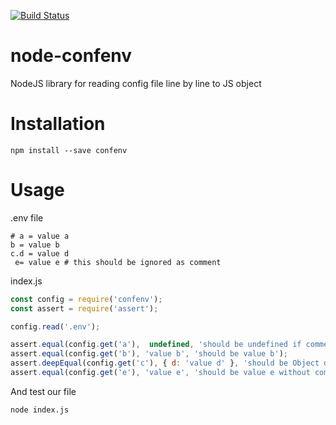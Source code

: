 [![Build Status](https://travis-ci.org/execmd/node-confenv.svg?branch=master)](https://travis-ci.org/execmd/node-confenv)
# node-confenv
NodeJS library for reading config file line by line to JS object

Installation
=
`npm install --save confenv`

Usage
=

.env file
```
# a = value a
b = value b
c.d = value d
 e= value e # this should be ignored as comment
```
index.js
```javascript
const config = require('confenv');
const assert = require('assert');

config.read('.env');

assert.equal(config.get('a'),  undefined, 'should be undefined if commented');
assert.equal(config.get('b'), 'value b', 'should be value b');
assert.deepEqual(config.get('c'), { d: 'value d' }, 'should be Object d: value d');
assert.equal(config.get('e'), 'value e', 'should be value e without comment part');
```
And test our file
```bash
node index.js
```
